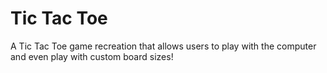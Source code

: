 # Tic Tac Toe
A Tic Tac Toe game recreation that allows users to play with the computer and even play with custom board sizes!
